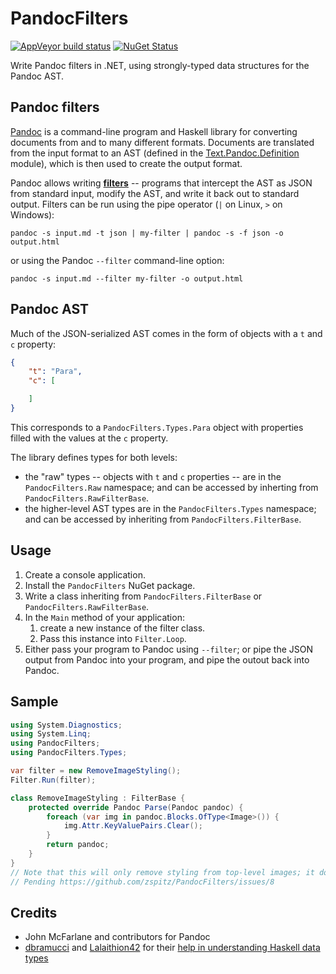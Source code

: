 # PandocFilters

[![AppVeyor build status](https://img.shields.io/appveyor/ci/zspitz/pandocfilters?style=flat&max-age=86400)](https://ci.appveyor.com/project/zspitz/pandocfilters) [![NuGet Status](https://img.shields.io/nuget/v/pandocfilters.svg?style=flat&max-age=86400)](https://www.nuget.org/packages/pandocfilters/)

Write Pandoc filters in .NET, using  strongly-typed data structures for the Pandoc AST.

## Pandoc filters

[Pandoc](https://pandoc.org/) is a command-line program and Haskell library for converting documents from and to many different formats. Documents are translated from the input format to an AST (defined in the [Text.Pandoc.Definition](https://hackage.haskell.org/package/pandoc-types-1.22/docs/Text-Pandoc-Definition.html) module), which is then used to create the output format.

Pandoc allows writing [**filters**](https://pandoc.org/filters.html) -- programs that intercept the AST as JSON from standard input, modify the AST, and write it back out to standard output. Filters can be run using the pipe operator (`|` on Linux, `>` on Windows):

```none
pandoc -s input.md -t json | my-filter | pandoc -s -f json -o output.html
```

or using the Pandoc `--filter` command-line option:

```none
pandoc -s input.md --filter my-filter -o output.html
```

## Pandoc AST

Much of the JSON-serialized AST comes in the form of objects with a `t` and `c` property:

```json
{
    "t": "Para",
    "c": [

    ]
}
```

This corresponds to a `PandocFilters.Types.Para` object with properties filled with the values at the `c` property.

The library defines types for both levels:

* the "raw" types -- objects with `t` and `c` properties -- are in the `PandocFilters.Raw` namespace; and can be accessed by inherting from `PandocFilters.RawFilterBase`.
* the higher-level AST types are in the `PandocFilters.Types` namespace; and can be accessed by inheriting from `PandocFilters.FilterBase`.

## Usage

1. Create a console application.
2. Install the `PandocFilters` NuGet package.
3. Write a class inheriting from `PandocFilters.FilterBase` or `PandocFilters.RawFilterBase`.
4. In the `Main` method of your application:
   1. create a new instance of the filter class.
   2. Pass this instance into `Filter.Loop`.
5. Either pass your program to Pandoc using `--filter`; or pipe the JSON output from Pandoc into your program, and pipe the outout back into Pandoc.

## Sample

```csharp
using System.Diagnostics;
using System.Linq;
using PandocFilters;
using PandocFilters.Types;

var filter = new RemoveImageStyling();
Filter.Run(filter);

class RemoveImageStyling : FilterBase {
    protected override Pandoc Parse(Pandoc pandoc) {
        foreach (var img in pandoc.Blocks.OfType<Image>()) {
            img.Attr.KeyValuePairs.Clear();
        }
        return pandoc;
    }
}
// Note that this will only remove styling from top-level images; it doesn't recurse.
// Pending https://github.com/zspitz/PandocFilters/issues/8
```

## Credits

* John McFarlane and contributors for Pandoc
* [dbramucci](https://www.reddit.com/user/dbramucci) and [Lalaithion42](https://www.reddit.com/user/Lalaithion42) for their [help in understanding Haskell data types](https://www.reddit.com/r/haskell/comments/jx9lf7/basic_guide_to_reading_haskell_type_definition/)
